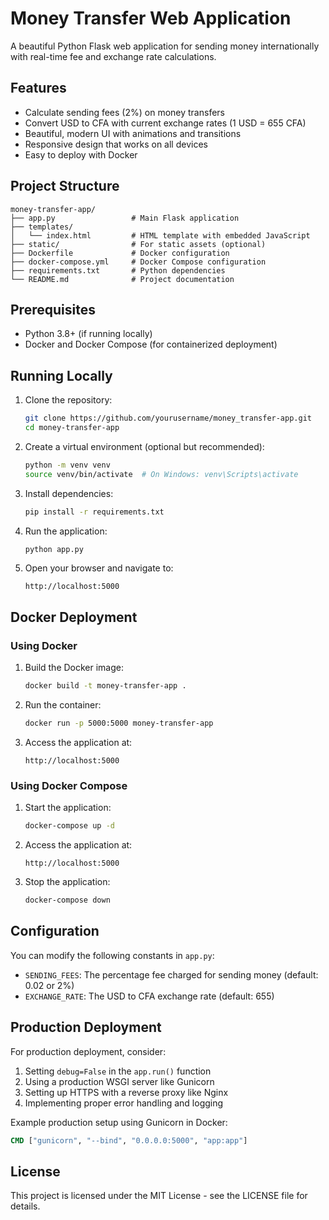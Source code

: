 # Money Transfer Web Application

A beautiful Python Flask web application for sending money internationally with real-time fee and exchange rate calculations.

## Features

- Calculate sending fees (2%) on money transfers
- Convert USD to CFA with current exchange rates (1 USD = 655 CFA)
- Beautiful, modern UI with animations and transitions
- Responsive design that works on all devices
- Easy to deploy with Docker

## Project Structure

```
money-transfer-app/
├── app.py                 # Main Flask application
├── templates/
│   └── index.html         # HTML template with embedded JavaScript
├── static/                # For static assets (optional)
├── Dockerfile             # Docker configuration
├── docker-compose.yml     # Docker Compose configuration
├── requirements.txt       # Python dependencies
└── README.md              # Project documentation
```

## Prerequisites

- Python 3.8+ (if running locally)
- Docker and Docker Compose (for containerized deployment)

## Running Locally

1. Clone the repository:
   ```bash
   git clone https://github.com/yourusername/money_transfer-app.git
   cd money-transfer-app
   ```

2. Create a virtual environment (optional but recommended):
   ```bash
   python -m venv venv
   source venv/bin/activate  # On Windows: venv\Scripts\activate
   ```

3. Install dependencies:
   ```bash
   pip install -r requirements.txt
   ```

4. Run the application:
   ```bash
   python app.py
   ```

5. Open your browser and navigate to:
   ```
   http://localhost:5000
   ```

## Docker Deployment

### Using Docker

1. Build the Docker image:
   ```bash
   docker build -t money-transfer-app .
   ```

2. Run the container:
   ```bash
   docker run -p 5000:5000 money-transfer-app
   ```

3. Access the application at:
   ```
   http://localhost:5000
   ```

### Using Docker Compose

1. Start the application:
   ```bash
   docker-compose up -d
   ```

2. Access the application at:
   ```
   http://localhost:5000
   ```

3. Stop the application:
   ```bash
   docker-compose down
   ```

## Configuration

You can modify the following constants in `app.py`:

- `SENDING_FEES`: The percentage fee charged for sending money (default: 0.02 or 2%)
- `EXCHANGE_RATE`: The USD to CFA exchange rate (default: 655)

## Production Deployment

For production deployment, consider:

1. Setting `debug=False` in the `app.run()` function
2. Using a production WSGI server like Gunicorn
3. Setting up HTTPS with a reverse proxy like Nginx
4. Implementing proper error handling and logging

Example production setup using Gunicorn in Docker:

```dockerfile
CMD ["gunicorn", "--bind", "0.0.0.0:5000", "app:app"]
```

## License

This project is licensed under the MIT License - see the LICENSE file for details.
